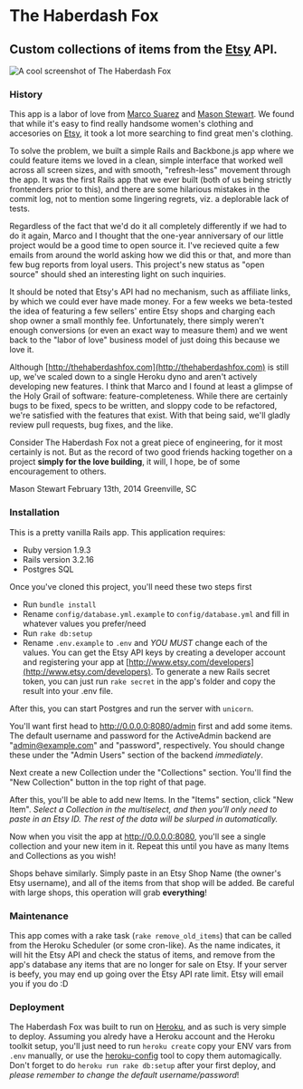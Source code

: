 # The Haberdash Fox

## Custom collections of items from the [Etsy](http://www.etsy.com) API.

![A cool screenshot of The Haberdash Fox](http://f.cl.ly/items/3c3q0G0g0s3I2E3I1p3n/Screen%20Shot%202014-02-13%20at%2012.32.57%20PM.png)

### History

This app is a labor of love from [Marco Suarez](https://twitter.com/marcosuarez) and [Mason Stewart](https://twitter.com/masondesu). We found that while it's easy to find really handsome women's clothing and accesories on [Etsy](http://www.etsy.com), it took a lot more searching to find great men's clothing.

To solve the problem, we built a simple Rails and Backbone.js app where we could feature items we loved in a clean, simple interface that worked well across all screen sizes, and with smooth, "refresh-less" movement through the app. It was the first Rails app that we ever built (both of us being strictly frontenders prior to this), and there are some hilarious mistakes in the commit log, not to mention some lingering regrets, viz. a deplorable lack of tests.

Regardless of the fact that we'd do it all completely differently if we had to do it again, Marco and I thought that the one-year anniversary of our little project would be a good time to open source it. I've recieved quite a few emails from around the world asking how we did this or that, and more than few bug reports from loyal users. This project's new status as "open source" should shed an interesting light on such inquiries.

It should be noted that Etsy's API had no mechanism, such as affiliate links, by which we could ever have made money. For a few weeks we beta-tested the idea of featuring a few sellers' entire Etsy shops and charging each shop owner a small monthly fee. Unfortunately, there simply weren't enough conversions (or even an exact way to measure them) and we went back to the "labor of love" business model of just doing this because we love it.

Although [http://thehaberdashfox.com](http://thehaberdashfox.com) is still up, we've scaled down to a single Heroku dyno and aren't actively developing new features. I think that Marco and I found at least a glimpse of the Holy Grail of software: feature-completeness. While there are certainly bugs to be fixed, specs to be written, and sloppy code to be refactored, we're satisfied with the features that exist. With that being said, we'll gladly review pull requests, bug fixes, and the like. 

Consider The Haberdash Fox not a great piece of engineering, for it most certainly is not. But as the record of two good friends hacking together on a project **simply for the love building**, it will, I hope, be of some encouragement to others.

Mason Stewart
February 13th, 2014
Greenville, SC

### Installation
This is a pretty vanilla Rails app. This application requires:

* Ruby version 1.9.3
* Rails version 3.2.16
* Postgres SQL

Once you've cloned this project, you'll need these two steps first

* Run `bundle install`
* Rename `config/database.yml.example` to `config/database.yml` and fill in whatever values you prefer/need
* Run `rake db:setup`
* Rename `.env.example` to `.env` and *YOU MUST* change each of the values. You can get the Etsy API keys by creating a developer account and registering your app at [http://www.etsy.com/developers](http://www.etsy.com/developers). To generate a new Rails secret token, you can just run `rake secret` in the app's folder and copy the result into your .env file.

After this, you can start Postgres and run the server with `unicorn`.

You'll want first head to http://0.0.0.0:8080/admin first and add some items. The default username and password for the ActiveAdmin backend are "admin@example.com" and "password", respectively. You should change these under the "Admin Users" section of the backend *immediately*.

Next create a new Collection under the "Collections" section. You'll find the "New Collection" button in the top right of that page. 

After this, you'll be able to add new Items. In the "Items" section, click "New Item". *Select a Collection in the multiselect, and then you'll only need to paste in an Etsy ID. The rest of the data will be slurped in automatically.*

Now when you visit the app at http://0.0.0.0:8080, you'll see a single collection and your new item in it. Repeat this until you have as many Items and Collections as you wish!

Shops behave similarly. Simply paste in an Etsy Shop Name (the owner's Etsy username), and all of the items from that shop will be added. Be careful with large shops, this operation will grab **everything**!

### Maintenance
This app comes with a rake task (`rake remove_old_items`) that can be called from the Heroku Scheduler (or some cron-like). As the name indicates, it will hit the Etsy API and check the status of items, and remove from the app's database any items that are no longer for sale on Etsy. If your server is beefy, you may end up going over the Etsy API rate limit. Etsy will email you if you do :D

### Deployment
The Haberdash Fox was built to run on [Heroku](http://heroku.com), and as such is very simple to deploy. Assuming you alredy have a Heroku account and the Heroku toolkit setup, you'll just need to run `heroku create` copy your ENV vars from `.env` manually, or use the [heroku-config](https://github.com/ddollar/heroku-config) tool to copy them automagically. Don't forget to do `heroku run rake db:setup` after your first deploy, and *please remember to change the default username/password*!
